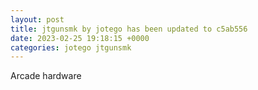 ```yaml
---
layout: post
title: jtgunsmk by jotego has been updated to c5ab556
date: 2023-02-25 19:18:15 +0000
categories: jotego jtgunsmk
---
```

Arcade hardware

